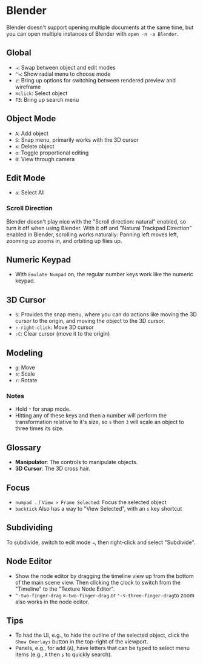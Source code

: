 # Blender

Blender doesn't support opening multiple documents at the same time, but you can open multiple instances of Blender with `open -n -a Blender`.

## Global

- `⇥`: Swap between object and edit modes
- `^⇥`: Show radial menu to choose mode
- `z`: Bring up options for switching between rendered preview and wireframe
- `⌘click`: Select object
- `F3`: Bring up search menu

## Object Mode

- `A`: Add object
- `S`: Snap menu, primarily works with the 3D cursor
- `x`: Delete object
- `o`: Toggle proportional editing
- `0`: View through camera

## Edit Mode

- `a`: Select All

### Scroll Direction

Blender doesn't play nice with the "Scroll direction: natural" enabled, so turn it off when using Blender. With it off and "Natural Trackpad Direction" enabled in Blender, scrolling works naturally: Panning left moves left, zooming up zooms in, and orbiting up flies up.

## Numeric Keypad

- With `Emulate Numpad` on, the regular number keys work like the numeric keypad.

## 3D Cursor

- `S`: Provides the snap menu, where you can do actions like moving the 3D cursor to the origin, and moving the object to the 3D cursor.
- `⇧-right-click`: Move 3D cursor
- `⇧C`: Clear cursor (move it to the origin)

## Modeling

- `g`: Move
- `s`: Scale
- `r`: Rotate

### Notes

- Hold `⌃` for snap mode.
- Hitting any of these keys and then a number will perform the transformation relative to it's size, so `s` then `3` will scale an object to three times its size.

## Glossary

- **Manipulator**: The controls to manipulate objects.
- **3D Cursor**: The 3D cross hair.

## Focus

- `numpad .` / `View > Frame Selected`: Focus the selected object
- `backtick` Also has a way to "View Selected", with an `s` key shortcut

## Subdividing

To subdivide, switch to edit mode `⇥`, then right-click and select "Subdivide".

## Node Editor

- Show the node editor by dragging the timeline view up from the bottom of the main scene view. Then clicking the clock to switch from the "Timeline" to the "Texture Node Editor".
- `^-two-finger-drag` `⌘-two-finger-drag` or `⌃-⌥-three-finger-drag`to zoom also works in the node editor.

## Tips

- To had the UI, e.g., to hide the outline of the selected object, click the `Show Overlays` button in the top-right of the viewport.
- Panels, e.g., for add (`A`), have letters that can be typed to select menu items (e.g., `A` then `s` to quickly search).
